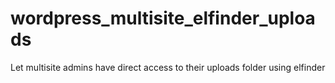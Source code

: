 # wordpress_multisite_elfinder_uploads
Let multisite admins have direct access to their uploads folder using elfinder
